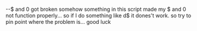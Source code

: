 

--$ and 0 got broken somehow
something in this script made my $ and 0 not function properly... so if I do something like
d$ it dones't work. so try to pin point where the problem is... good luck 




